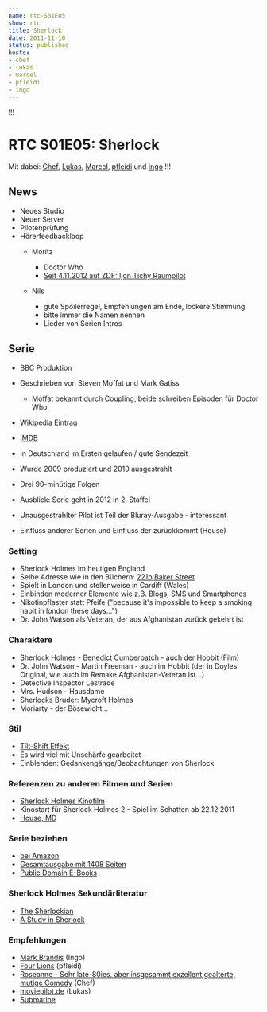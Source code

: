 ```yaml
---
name: rtc-S01E05
show: rtc
title: Sherlock
date: 2011-11-10
status: published
hosts:
- chef
- lukas
- marcel
- pfleidi
- ingo
---
```

!!!

# RTC S01E05: Sherlock

Mit dabei: [Chef](http://twitter.com/grischder), [Lukas](http://twitter.com/blubser), [Marcel](http://twitter.com/xartas), [pfleidi](http://twitter.com/pfleidi) und [Ingo](http://twitter.com/ingoebel)
!!!

## News

- Neues Studio
- Neuer Server
- Pilotenprüfung
- Hörerfeedbackloop
  - Moritz
    - Doctor Who
     -  [Seit 4.11.2012 auf ZDF: Ijon Tichy Raumpilot](http://de.wikipedia.org/wiki/Ijon_Tichy:_Raumpilot)

  - Nils
    - gute Spoilerregel, Empfehlungen am Ende, lockere Stimmung
     - bitte immer die Namen nennen
     - Lieder von Serien Intros

## Serie

- BBC Produktion
- Geschrieben von Steven Moffat und Mark Gatiss
  - Moffat bekannt durch Coupling, beide schreiben Episoden für Doctor Who

- [Wikipedia Eintrag](http://de.wikipedia.org/wiki/Sherlock_(Fernsehserie))
- [IMDB](http://www.imdb.de/title/tt1475582/)
- In Deutschland im Ersten gelaufen / gute Sendezeit
- Wurde 2009 produziert und 2010 ausgestrahlt
- Drei 90-minütige Folgen
- Ausblick: Serie geht in 2012 in 2. Staffel
- Unausgestrahlter Pilot ist Teil der Bluray-Ausgabe - interessant
- Einfluss anderer Serien und Einfluss der zurückkommt (House)

### Setting

- Sherlock Holmes im heutigen England
- Selbe Adresse wie in den Büchern: [221b Baker Street](http://en.wikipedia.org/wiki/221B_Baker_Street)
- Spielt in London und stellenweise in Cardiff (Wales)
- Einbinden moderner Elemente wie z.B. Blogs, SMS und Smartphones
- Nikotinpflaster statt Pfeife ("because it's impossible to keep a smoking habit in london these days...")
- Dr. John Watson als Veteran, der aus Afghanistan zurück gekehrt ist

### Charaktere

- Sherlock Holmes - Benedict Cumberbatch - auch der Hobbit (Film)
- Dr. John Watson - Martin Freeman - auch im Hobbit (der in Doyles Original, wie auch im Remake Afghanistan-Veteran ist...)
- Detective Inspector Lestrade
- Mrs. Hudson - Hausdame
- Sherlocks Bruder: Mycroft Holmes
- Moriarty - der Bösewicht...

### Stil

- [Tilt-Shift Effekt](http://de.wikipedia.org/wiki/Tilt-und-Shift-Objektiv)
- Es wird viel mit Unschärfe gearbeitet
- Einblenden: Gedankengänge/Beobachtungen von Sherlock

### Referenzen zu anderen Filmen und Serien

- [Sherlock Holmes Kinofilm](http://www.amazon.de/Sherlock-Holmes-Robert-Downey-Jr/dp/B0035JL3RW/ref=sr_1_1?ie=UTF8&qid=1320546429&sr=8-1)
- Kinostart für Sherlock Holmes 2 - Spiel im Schatten ab 22.12.2011
- [House, MD](http://www.amazon.de/Dr-House-Season-Episoden-01-08/dp/B001UW5GTC/ref=sr_1_16?ie=UTF8&qid=1320924140&sr=8-16)

### Serie beziehen

- [bei Amazon](http://www.amazon.de/Sherlock-Staffel-1-2-DVDs/dp/B0052AJ2KM/)
- [Gesamtausgabe mit 1408 Seiten](http://www.amazon.de/Complete-Sherlock-Wordsworth-Library-Collection/dp/1840220767)
- [Public Domain E-Books](http://www.gutenberg.org/ebooks/search.html/?format=html&default_prefix=all&sort_order=downloads&query=sherlock+holmes)

### Sherlock Holmes Sekundärliteratur

- [The Sherlockian](http://www.amazon.de/Sherlockian-Novel-Graham-Moore/dp/0446575887)
- [A Study in Sherlock](http://www.amazon.de/Study-Sherlock-Stories-inspired-Holmes/dp/0812982460)

### Empfehlungen

- [Mark Brandis](http://www.folgenreich.de/markbrandis/) (Ingo)
- [Four Lions](http://www.amazon.de/Four-Lions-Riz-Ahmed/dp/B004IKXH1W/ref=sr_1_1?ie=UTF8&qid=1320546677&sr=8-1) (pfleidi)
- [Roseanne - Sehr late-80ies, aber insgesammt exzellent gealterte, mutige Comedy](http://www.amazon.de/Roseanne-Die-Komplett-Box-36-DVDs/dp/B0026L8MAQ) (Chef)
- [moviepilot.de](http://www.moviepilot.de/) (Lukas)
- [Submarine](http://www.imdb.com/title/tt1440292/)

